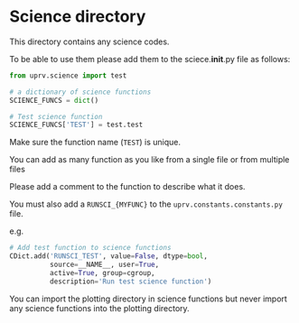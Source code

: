 # Science directory

This directory contains any science codes.

To be able to use them please add them to the sciece.__init__.py file as follows:

```python
from uprv.science import test

# a dictionary of science functions
SCIENCE_FUNCS = dict()

# Test science function
SCIENCE_FUNCS['TEST'] = test.test
```

Make sure the function name (`TEST`) is unique.

You can add as many function as you like from a single file or from multiple files

Please add a comment to the function to describe what it does.

You must also add a `RUNSCI_{MYFUNC}` to the `uprv.constants.constants.py` file.

e.g.

```python
# Add test function to science functions
CDict.add('RUNSCI_TEST', value=False, dtype=bool,
          source=__NAME__, user=True,
          active=True, group=cgroup,
          description='Run test science function')
```

You can import the plotting directory in science functions but never import 
any science functions into the plotting directory.